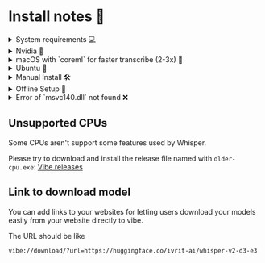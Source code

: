 # Install notes 📝

<details>
<summary>System requirements 💻</summary>

Windows: Version `8` greater.

Hardware:
No special requirement. resource usage can be customized through advanced settings in main window.

Currenly, `MacOS` computers get the best performance since there's GPU optimizations.

</details>

<details>
<summary>Nvidia 🚀</summary>

Nvidia's performance is incredible — transcribe 1 hour in just 1-5 minutes!

Look for installers with `nvidia` in [vibe/releases/latest](https://github.com/thewh1teagle/vibe/releases/latest)

</details>

<details>
<summary>macOS with `coreml` for faster transcribe (2-3x) 🌟</summary>

1. Download [ggml-medium-encoder.mlmodelc.zip](https://huggingface.co/ggerganov/whisper.cpp/resolve/main/ggml-medium-encoder.mlmodelc.zip?download=true)
2. Unzip it (double click)
3. Open models path from Vibe settings
4. Drag and drop the file `ggml-medium-encoder.mlmodelc` there
5. Transcribe some file. it will take 5 minutes to initiate once. then it will be fast.

</details>

<details>
<summary>Ubuntu 🐧</summary>

Download `deb` file and execute

```console
sudo apt install ./vibe*.deb
```

Currenly, listening for the audio file isn't supported on `Linux`

</details>

<details>

<summary>Manual Install 🛠️</summary>

`MacOS Apple silicon`: install `aarch64.dmg` file from [releases](https://github.com/thewh1teagle/vibe/releases) **Don't forget to right click and open from Applications once**

`MacOS Intel`: install `x64.dmg` file from [releases](https://github.com/thewh1teagle/vibe/releases) **Don't forget to right click and open from Applications once**

`Windows`: install `.exe` file from [releases](https://github.com/thewh1teagle/vibe/releases)

`Linux`: install `.deb` from [releases](https://github.com/thewh1teagle/vibe/releases) (`Arch` users can use [debtap](https://aur.archlinux.org/packages/debtap)

</details>

<details>
<summary>Offline Setup 💾</summary>

Offline installation with Vibe is easy: open the app, cancel the download, and navigate to the `Customize` section within settings.

</details>

</details>

<details>
<summary>Error of `msvc140.dll` not found ❌</summary>

Download and install [vc_redist.x64.exe](https://aka.ms/vs/17/release/vc_redist.x64.exe)

</details>

## Unsupported CPUs

Some CPUs aren't support some features used by Whisper.

Please try to download and install the release file named with `older-cpu.exe`: [Vibe releases](https://github.com/thewh1teagle/vibe/releases/latest)

## Link to download model

You can add links to your websites for letting users download your models easily from your website directly to vibe.

The URL should be like

```
vibe://download/?url=https://huggingface.co/ivrit-ai/whisper-v2-d3-e3
```
